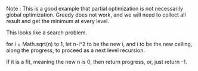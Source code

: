 Note : This is a good example that partial optimization is not necessarily global optimization.
Greedy does not work, and we will need to collect all result and get the minimum at every level.

This looks like a search problem.

for i = Math.sqrt(n) to 1, let n-i^2 to be the new i, and i to be the new ceiling, along the progress, to proceed as a next level recursion.

If it is a fit, meaning the new n is 0, then return progress, or, just return -1.

